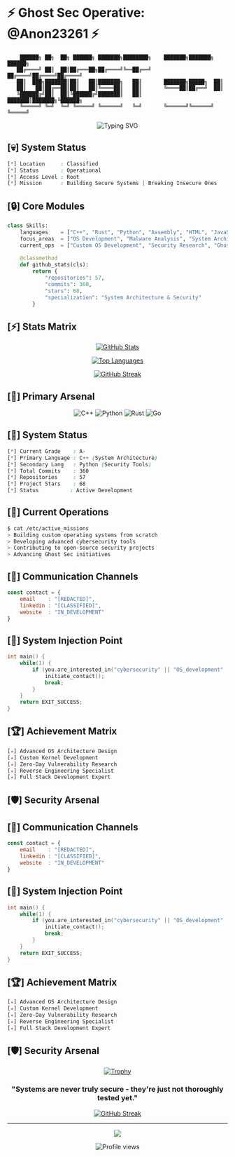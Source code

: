 # ⚡ Ghost Sec Operative: @Anon23261 ⚡

```ascii
    ██████╗ ██╗  ██╗ ██████╗ ███████╗████████╗    ███████╗███████╗ ██████╗
   ██╔════╝ ██║  ██║██╔═══██╗██╔════╝╚══██╔══╝    ██╔════╝██╔════╝██╔════╝
   ██║  ███╗███████║██║   ██║███████╗   ██║       ███████╗█████╗  ██║     
   ██║   ██║██╔══██║██║   ██║╚════██║   ██║       ╚════██║██╔══╝  ██║     
   ╚██████╔╝██║  ██║╚██████╔╝███████║   ██║       ███████║███████╗╚██████╗
    ╚═════╝ ╚═╝  ╚═╝ ╚═════╝ ╚══════╝   ╚═╝       ╚══════╝╚══════╝ ╚═════╝
```

<div align="center">
  <img src="https://readme-typing-svg.demolab.com?font=Fira+Code&duration=3000&pause=1000&color=00FF00&center=true&vCenter=true&width=435&lines=Software+Engineer;Cybersecurity+Specialist;Ghost+Sec+Operative;System+Architecture+Expert" alt="Typing SVG" />
</div>

## [💀] System Status
```css
[*] Location     : Classified
[*] Status       : Operational
[*] Access Level : Root
[*] Mission      : Building Secure Systems | Breaking Insecure Ones
```

## [🔒] Core Modules
```python
class Skills:
    languages    = ["C++", "Rust", "Python", "Assembly", "HTML", "JavaScript", "CSS", "Go"]
    focus_areas  = ["OS Development", "Malware Analysis", "System Architecture", "Web Development"]
    current_ops  = ["Custom OS Development", "Security Research", "Ghost Sec Projects"]
    
    @classmethod
    def github_stats(cls):
        return {
            "repositories": 57,
            "commits": 360,
            "stars": 68,
            "specialization": "System Architecture & Security"
        }
```

## [⚡] Stats Matrix
<div align="center">

[![GitHub Stats](https://github-readme-stats.vercel.app/api?username=Anon23261&show_icons=true&theme=radical&hide=issues&count_private=true&include_all_commits=true&custom_title=Ghost%20Sec%20Operative%20Stats&hide_border=true&bg_color=0D1117)](https://github.com/Anon23261)

[![Top Languages](https://github-readme-stats.vercel.app/api/top-langs/?username=Anon23261&layout=compact&theme=radical&hide=html,css&langs_count=8&custom_title=Code%20Artillery&hide_border=true&bg_color=0D1117)](https://github.com/Anon23261)

[![GitHub Streak](https://github-readme-streak-stats.herokuapp.com/?user=Anon23261&theme=radical&hide_border=true&background=0D1117)](https://git.io/streak-stats)

</div>

## [🔱] Primary Arsenal
<div align="center">

![C++](https://img.shields.io/badge/C++-Primary%20Weapon-00599C?style=for-the-badge&logo=c%2B%2B&logoColor=white)
![Python](https://img.shields.io/badge/Python-Secondary%20Weapon-3776AB?style=for-the-badge&logo=python&logoColor=white)
![Rust](https://img.shields.io/badge/Rust-Special%20Ops-000000?style=for-the-badge&logo=rust&logoColor=white)
![Go](https://img.shields.io/badge/Go-Tactical%20Support-00ADD8?style=for-the-badge&logo=go&logoColor=white)

</div>

## [🎯] System Status
```css
[*] Current Grade    : A-
[*] Primary Language : C++ (System Architecture)
[*] Secondary Lang   : Python (Security Tools)
[*] Total Commits    : 360
[*] Repositories     : 57
[*] Project Stars    : 68
[*] Status          : Active Development
```

## [🎯] Current Operations
```bash
$ cat /etc/active_missions
> Building custom operating systems from scratch
> Developing advanced cybersecurity tools
> Contributing to open-source security projects
> Advancing Ghost Sec initiatives
```

## [📡] Communication Channels
```js
const contact = {
    email    : "[REDACTED]",
    linkedin : "[CLASSIFIED]",
    website  : "IN_DEVELOPMENT"
}
```

## [💉] System Injection Point
```c
int main() {
    while(1) {
        if (you.are_interested_in("cybersecurity" || "OS_development" || "hacking")) {
            initiate_contact();
            break;
        }
    }
    return EXIT_SUCCESS;
}
```

## [🏆] Achievement Matrix
```css
[★] Advanced OS Architecture Design
[★] Custom Kernel Development
[★] Zero-Day Vulnerability Research
[★] Reverse Engineering Specialist
[★] Full Stack Development Expert
```

## [🛡️] Security Arsenal
<div align="center">

</div>

## [📡] Communication Channels
```js
const contact = {
    email    : "[REDACTED]",
    linkedin : "[CLASSIFIED]",
    website  : "IN_DEVELOPMENT"
}
```

## [💉] System Injection Point
```c
int main() {
    while(1) {
        if (you.are_interested_in("cybersecurity" || "OS_development" || "hacking")) {
            initiate_contact();
            break;
        }
    }
    return EXIT_SUCCESS;
}
```

## [🏆] Achievement Matrix
```css
[★] Advanced OS Architecture Design
[★] Custom Kernel Development
[★] Zero-Day Vulnerability Research
[★] Reverse Engineering Specialist
[★] Full Stack Development Expert
```

## [🛡️] Security Arsenal
<div align="center">

</div>

<div align="center">

[![Trophy](https://github-profile-trophy.vercel.app/?username=Anon23261&theme=radical&row=1&column=6)](https://github.com/ryo-ma/github-profile-trophy)

</div>

<div align="center">

### "Systems are never truly secure - they're just not thoroughly tested yet." 

[![GitHub Streak](https://github-readme-streak-stats.herokuapp.com/?user=Anon23261&theme=radical)](https://git.io/streak-stats)

---
![](https://quotes-github-readme.vercel.app/api?type=horizontal&theme=radical)

</div>

<div align="center">
  <img src="https://komarev.com/ghpvc/?username=Anon23261&color=00ff00&style=flat-square" alt="Profile views"/>
</div>
